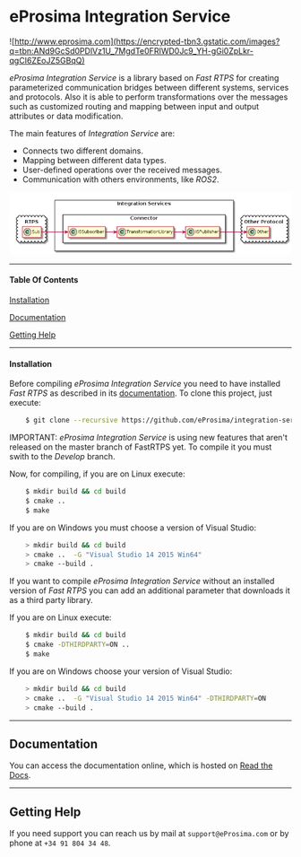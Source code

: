 # eProsima Integration Service
![http://www.eprosima.com](https://encrypted-tbn3.gstatic.com/images?q=tbn:ANd9GcSd0PDlVz1U_7MgdTe0FRIWD0Jc9_YH-gGi0ZpLkr-qgCI6ZEoJZ5GBqQ)

*eProsima Integration Service* is a library based on *Fast RTPS* for creating parameterized 
communication bridges between different systems, services and protocols. 
Also it is able to perform transformations over the messages such as customized routing and
mapping between input and output attributes or data modification.

The main features of *Integration Service* are:

-   Connects two different domains.
-   Mapping between different data types.
-   User-defined operations over the received messages.
-   Communication with others environments, like *ROS2*.

<p align="center"> <img src="docs/IS-main.png" alt="Default behaviour"/> </p>

<hr></hr>

#### Table Of Contents

[Installation](#installation)

[Documentation](#documentation)

[Getting Help](#getting-help)
<hr></hr>

#### Installation

Before compiling *eProsima Integration Service* you need to have installed *Fast RTPS* as described 
in its [documentation](http://eprosima-fast-rtps.readthedocs.io/en/latest/binaries.html). 
To clone this project, just execute:

```bash
    $ git clone --recursive https://github.com/eProsima/integration-service
```

IMPORTANT: *eProsima Integration Service* is using new features that aren't released 
on the master branch of FastRTPS yet. 
To compile it you must swith to the *Develop* branch.

Now, for compiling, if you are on Linux execute:

```bash
    $ mkdir build && cd build
    $ cmake ..
    $ make
```

If you are on Windows you must choose a version of Visual Studio:

```bash
    > mkdir build && cd build
    > cmake ..  -G "Visual Studio 14 2015 Win64"
    > cmake --build .
```

If you want to compile *eProsima Integration Service* without an installed version of *Fast RTPS* you can add 
an additional parameter that downloads it as a third party library.

If you are on Linux execute:

```bash
    $ mkdir build && cd build
    $ cmake -DTHIRDPARTY=ON ..
    $ make
```

If you are on Windows choose your version of Visual Studio:

```bash
    > mkdir build && cd build
    > cmake ..  -G "Visual Studio 14 2015 Win64" -DTHIRDPARTY=ON
    > cmake --build .
```

<hr></hr>

## Documentation

You can access the documentation online, which is hosted on [Read the Docs](http://eprosima-fast-rtps.readthedocs.io).

<hr></hr>

## Getting Help

If you need support you can reach us by mail at `support@eProsima.com` or by phone at `+34 91 804 34 48`.

